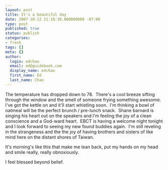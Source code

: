 ```yaml
---
layout: post
title: It's a beautiful day
date: 2007-10-12 21:18:36.000000000 -07:00
type: post
published: true
status: publish
categories:
- fresh
tags: []
meta: {}
author:
  login: edchao
  email: ed@guidebook.com
  display_name: edchao
  first_name: Ed
  last_name: Chao
---
```

<p>The temperature has dropped down to 78.  There's a cool breeze sifting through the window and the smell of someone frying something awesome.  I've got the kettle on and it'll start whistling soon.  I'm thinking a bowl of oatmeal will be the perfect brunch / pre-lunch snack.  Shane barnard is singing his heart out on the speakers and I'm feeling the joy of a clean conscience and a God-ward heart.  EBCT is having a welcome night tonight and I look forward to seeing my new found buddies again.  I'm still reveling in the strangeness and the the joy of having brothers and sisters of like mind here on the distant shores of Taiwan.</p>
<p>It's morning's like this that make me lean back, put my hands on my head and smile really, really obnoxiously.</p>
<p>I feel blessed beyond belief.</p>
